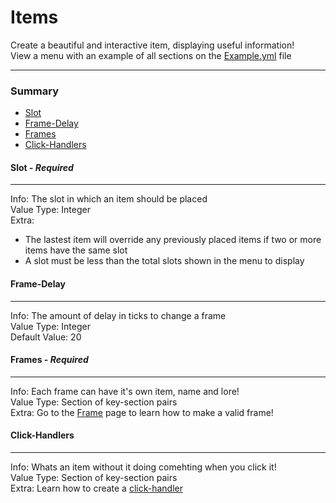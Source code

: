 # Items #
Create a beautiful and interactive item, displaying useful information!  
View a menu with an example of all sections on the [Example.yml](files/Example.yml) file
***
### Summary ###
 - [Slot](#slot---required)
 - [Frame-Delay](#frame-delay)
 - [Frames](#frames---required)
 - [Click-Handlers](#click-handlers)

#### Slot - *Required* ####
***
Info: The slot in which an item should be placed  
Value Type: Integer   
Extra:   
 - The lastest item will override any previously placed items if two or more items have the same slot  
 - A slot must be less than the total slots shown in the menu to display

#### Frame-Delay ####
***
Info: The amount of delay in ticks to change a frame  
Value Type: Integer  
Default Value: 20

#### Frames - *Required* ####
***
Info: Each frame can have it's own item, name and lore!  
Value Type: Section of key-section pairs  
Extra: Go to the [Frame](frames.md) page to learn how to make a valid frame!

#### Click-Handlers ####
***
Info: Whats an item without it doing comehting when you click it!  
Value Type: Section of key-section pairs  
Extra: Learn how to create a [click-handler](click-handlers.md)
